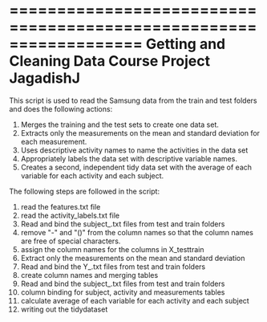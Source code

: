 ==================================================================
Getting and Cleaning Data Course Project
JagadishJ
==================================================================

This script is used to read the Samsung data from the train and test folders and does the following actions:
1) Merges the training and the test sets to create one data set.
2) Extracts only the measurements on the mean and standard deviation for each measurement. 
3) Uses descriptive activity names to name the activities in the data set
4) Appropriately labels the data set with descriptive variable names. 
5) Creates a second, independent tidy data set with the average of each variable for each activity and each subject. 

The following steps are followed in the script:
1) read the features.txt file
2) read the activity_labels.txt file
3) Read and bind the subject_.txt files from test and train folders
4) remove "-" and "()" from the column names so that the column names are free of special characters.
5) assign the column names for the columns in X_testtrain
6) Extract only the measurements on the mean and standard deviation
7) Read and bind the Y_.txt files from test and train folders
8) create column names and merging tables
9) Read and bind the subject_.txt files from test and train folders
10) column binding for subject, activity and measurements tables
11) calculate average of each variable for each activity and each subject
12) writing out the tidydataset
